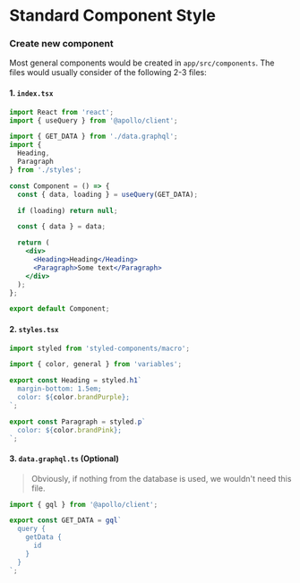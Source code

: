# Standard Component Style

### Create new component

Most general components would be created in `app/src/components`. The files would usually consider of the following 2-3 files:

#### 1. `index.tsx`

```jsx
import React from 'react';
import { useQuery } from '@apollo/client';

import { GET_DATA } from './data.graphql';
import {
  Heading,
  Paragraph
} from './styles';

const Component = () => {
  const { data, loading } = useQuery(GET_DATA);

  if (loading) return null;

  const { data } = data;

  return (
    <div>
      <Heading>Heading</Heading>
      <Paragraph>Some text</Paragraph>
    </div>
  );
};

export default Component;
```

#### 2. `styles.tsx`

```js
import styled from 'styled-components/macro';

import { color, general } from 'variables';

export const Heading = styled.h1`
  margin-bottom: 1.5em;
  color: ${color.brandPurple};
`;

export const Paragraph = styled.p`
  color: ${color.brandPink};
`;
```

#### 3. `data.graphql.ts` (Optional)

> Obviously, if nothing from the database is used, we wouldn't need this file.

```js
import { gql } from '@apollo/client';

export const GET_DATA = gql`
  query {
    getData {
      id
    }
  }
`;
```




